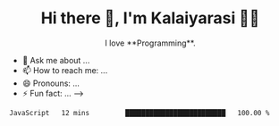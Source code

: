 <div align="center">  
  
# Hi there 👋, I'm Kalaiyarasi :woman_technologist:
  
</div>
<p align="center">
 I love **Programming**.
 </p>

- 💬 Ask me about ...
- 📫 How to reach me: ...
- 😄 Pronouns: ...
- ⚡ Fun fact: ...
-->
<!--START_SECTION:waka-->
```text
JavaScript   12 mins         █████████████████████████   100.00 % 
```
<!--END_SECTION:waka-->


